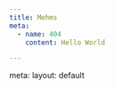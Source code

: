 ```yaml
---
title: Mehms
meta:
  - name: 404
    content: Hello World

---
```


<route lang="yaml">
meta:
  layout: default
</route>

<MehmToolbar />
<MehmsJson class="mt-4" />
